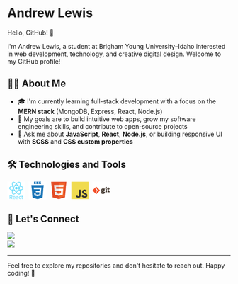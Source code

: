 # Andrew Lewis

Hello, GitHub! 👋

I'm Andrew Lewis, a student at Brigham Young University–Idaho interested in web development, technology, and creative digital design. Welcome to my GitHub profile!

## 👨‍💻 About Me

- 🎓 I'm currently learning full-stack development with a focus on the **MERN stack** (MongoDB, Express, React, Node.js)
- 🎯 My goals are to build intuitive web apps, grow my software engineering skills, and contribute to open-source projects
- 💬 Ask me about **JavaScript**, **React**, **Node.js**, or building responsive UI with **SCSS** and **CSS custom properties**

## 🛠️ Technologies and Tools

<div>
    <img src="https://github.com/devicons/devicon/blob/master/icons/react/react-original-wordmark.svg" title="React" alt="React" width="40" height="40"/>&nbsp;
    <img src="https://github.com/devicons/devicon/blob/master/icons/css3/css3-plain-wordmark.svg" title="CSS3" alt="CSS" width="40" height="40"/>&nbsp;
    <img src="https://github.com/devicons/devicon/blob/master/icons/html5/html5-original.svg" title="HTML5" alt="HTML" width="40" height="40"/>&nbsp;
    <img src="https://github.com/devicons/devicon/blob/master/icons/javascript/javascript-original.svg" title="JavaScript" alt="JavaScript" width="40" height="40"/>&nbsp;
    <img src="https://github.com/devicons/devicon/blob/master/icons/git/git-original-wordmark.svg" title="Git" alt="Git" width="40" height="40"/>
</div>

## 🔗 Let's Connect

[![](https://img.shields.io/badge/LinkedIn-blue?style=for-the-badge&logo=linkedin&logoColor=white)](https://www.linkedin.com/in/andrew-lewis-dev)  
[![](https://img.shields.io/badge/Twitter-blue?style=for-the-badge&logo=twitter&logoColor=white)](https://twitter.com/andrewlewisdev)

---

Feel free to explore my repositories and don't hesitate to reach out. Happy coding! 🚀
